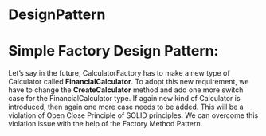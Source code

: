 # DesignPattern

# Simple Factory Design Pattern:
  Let’s say in the future, CalculatorFactory has to make a new type of Calculator called **FinancialCalculator**. To adopt this new requirement, we have to change the **CreateCalculator** method and add one more switch case for the FinancialCalculator type. If again new kind of Calculator is introduced, then again one more case needs to be added. This will be a violation of Open Close Principle of SOLID principles. We can overcome this violation issue with the help of the Factory Method Pattern.
